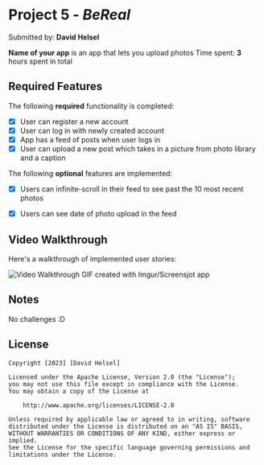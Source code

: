 # Project 5 - *BeReal*

Submitted by: **David Helsel**

**Name of your app** is an app that lets you upload photos
Time spent: **3** hours spent in total

## Required Features

The following **required** functionality is completed:

- [X] User can register a new account
- [X] User can log in with newly created account
- [X] App has a feed of posts when user logs in
- [X] User can upload a new post which takes in a picture from photo library and a caption	
 
The following **optional** features are implemented:

- [X] Users can infinite-scroll in their feed to see past the 10 most recent photos
- [X] Users can see date of photo upload in the feed	


## Video Walkthrough

Here's a walkthrough of implemented user stories:

<img src='https://imgur.com/kXIsTBW' title='Video Walkthrough' width='' alt='Video Walkthrough' />
<!-- Replace this with whatever GIF tool you used! -->
GIF created with Imgur/Screensjot app 
<!-- Recommended tools:
[Kap](https://getkap.co/) for macOS
[ScreenToGif](https://www.screentogif.com/) for Windows
[peek](https://github.com/phw/peek) for Linux. -->

## Notes

No challenges :D 

## License

    Copyright [2023] [David Helsel]

    Licensed under the Apache License, Version 2.0 (the "License");
    you may not use this file except in compliance with the License.
    You may obtain a copy of the License at

        http://www.apache.org/licenses/LICENSE-2.0

    Unless required by applicable law or agreed to in writing, software
    distributed under the License is distributed on an "AS IS" BASIS,
    WITHOUT WARRANTIES OR CONDITIONS OF ANY KIND, either express or implied.
    See the License for the specific language governing permissions and
    limitations under the License.
